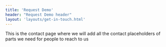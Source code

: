 ```yaml
---
title: 'Request Demo'
header: "Request Demo header"
layout: 'layouts/get-in-touch.html'
---
```


This is the contact page where we will add all the contact placeholders of parts we need for people to reach to us
